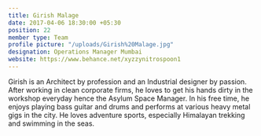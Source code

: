 ```yaml
---
title: Girish Malage
date: 2017-04-06 18:30:00 +05:30
position: 22
member type: Team
profile picture: "/uploads/Girish%20Malage.jpg"
designation: Operations Manager Mumbai
website: https://www.behance.net/xyzzynitrospoon1
---
```


Girish is an Architect by profession and an Industrial designer by passion. After working in clean corporate firms, he loves to get his hands dirty in the workshop everyday hence the Asylum Space Manager. In his free time, he enjoys playing bass guitar and drums and performs at various heavy metal gigs in the city. He loves adventure sports, especially Himalayan trekking and swimming in the seas.